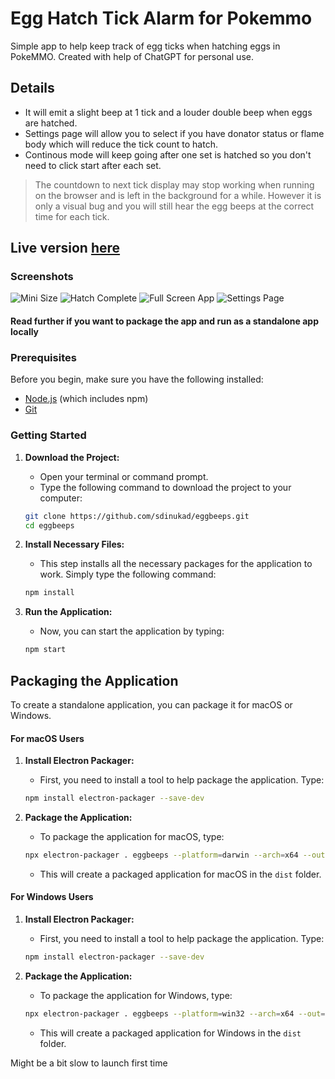 # Egg Hatch Tick Alarm for Pokemmo
Simple app to help keep track of egg ticks when hatching eggs in PokeMMO. Created with help of ChatGPT for personal use.

## Details
* It will emit a slight beep at 1 tick and a louder double beep when eggs are hatched.
* Settings page will allow you to select if you have donator status or flame body which will reduce the tick count to hatch.
* Continous mode will keep going after one set is hatched so you don't need to click start after each set.

>The countdown to next tick display may stop working when running on the browser and is left in the background for a while. However it is only a visual bug and you will still hear the egg beeps at the correct time for each tick.

## Live version [here](https://pkmneggticker.netlify.app/)

### Screenshots
![Mini Size](https://github.com/user-attachments/assets/bd2031d9-a350-40aa-851e-e1591a9a1988)
![Hatch Complete](https://github.com/user-attachments/assets/dde665f5-016c-487a-ac96-12115f5b4b31)
![Full Screen App](https://github.com/user-attachments/assets/510b7d80-402c-488e-bebb-ffe1a7560662)
![Settings Page](https://github.com/user-attachments/assets/3cf4c942-5822-457c-9e63-619011295ae2)


#### Read further if you want to package the app and run as a standalone app locally

### Prerequisites

Before you begin, make sure you have the following installed:

- [Node.js](https://nodejs.org/) (which includes npm)
- [Git](https://git-scm.com/)

### Getting Started

1. **Download the Project:**

    - Open your terminal or command prompt.
    - Type the following command to download the project to your computer:

    ```sh
    git clone https://github.com/sdinukad/eggbeeps.git
    cd eggbeeps
    ```

2. **Install Necessary Files:**

    - This step installs all the necessary packages for the application to work. Simply type the following command:

    ```sh
    npm install
    ```

3. **Run the Application:**

    - Now, you can start the application by typing:

    ```sh
    npm start
    ```

## Packaging the Application

To create a standalone application, you can package it for macOS or Windows.

#### For macOS Users

1. **Install Electron Packager:**

    - First, you need to install a tool to help package the application. Type:

    ```sh
    npm install electron-packager --save-dev
    ```

2. **Package the Application:**

    - To package the application for macOS, type:

    ```sh
    npx electron-packager . eggbeeps --platform=darwin --arch=x64 --out=dist --icon=icon.icns
    ```

    - This will create a packaged application for macOS in the `dist` folder.

#### For Windows Users

1. **Install Electron Packager:**

    - First, you need to install a tool to help package the application. Type:

    ```sh
    npm install electron-packager --save-dev
    ```

2. **Package the Application:**

    - To package the application for Windows, type:

    ```sh
    npx electron-packager . eggbeeps --platform=win32 --arch=x64 --out=dist --icon=icon.ico
    ```

    - This will create a packaged application for Windows in the `dist` folder.

Might be a bit slow to launch first time
